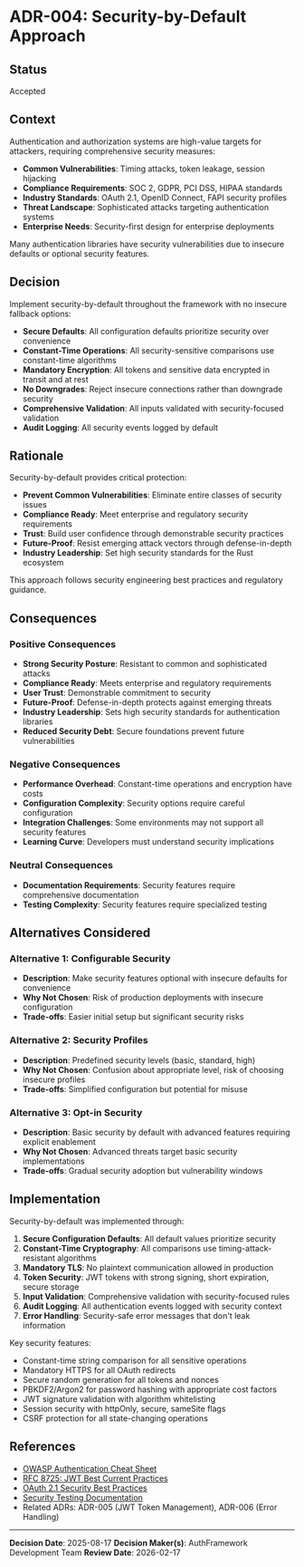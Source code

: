 # ADR-004: Security-by-Default Approach

## Status

Accepted

## Context

Authentication and authorization systems are high-value targets for attackers, requiring comprehensive security measures:

- **Common Vulnerabilities**: Timing attacks, token leakage, session hijacking
- **Compliance Requirements**: SOC 2, GDPR, PCI DSS, HIPAA standards
- **Industry Standards**: OAuth 2.1, OpenID Connect, FAPI security profiles
- **Threat Landscape**: Sophisticated attacks targeting authentication systems
- **Enterprise Needs**: Security-first design for enterprise deployments

Many authentication libraries have security vulnerabilities due to insecure defaults or optional security features.

## Decision

Implement security-by-default throughout the framework with no insecure fallback options:

- **Secure Defaults**: All configuration defaults prioritize security over convenience
- **Constant-Time Operations**: All security-sensitive comparisons use constant-time algorithms
- **Mandatory Encryption**: All tokens and sensitive data encrypted in transit and at rest
- **No Downgrades**: Reject insecure connections rather than downgrade security
- **Comprehensive Validation**: All inputs validated with security-focused validation
- **Audit Logging**: All security events logged by default

## Rationale

Security-by-default provides critical protection:

- **Prevent Common Vulnerabilities**: Eliminate entire classes of security issues
- **Compliance Ready**: Meet enterprise and regulatory security requirements
- **Trust**: Build user confidence through demonstrable security practices
- **Future-Proof**: Resist emerging attack vectors through defense-in-depth
- **Industry Leadership**: Set high security standards for the Rust ecosystem

This approach follows security engineering best practices and regulatory guidance.

## Consequences

### Positive Consequences

- **Strong Security Posture**: Resistant to common and sophisticated attacks
- **Compliance Ready**: Meets enterprise and regulatory requirements
- **User Trust**: Demonstrable commitment to security
- **Future-Proof**: Defense-in-depth protects against emerging threats
- **Industry Leadership**: Sets high security standards for authentication libraries
- **Reduced Security Debt**: Secure foundations prevent future vulnerabilities

### Negative Consequences

- **Performance Overhead**: Constant-time operations and encryption have costs
- **Configuration Complexity**: Security options require careful configuration
- **Integration Challenges**: Some environments may not support all security features
- **Learning Curve**: Developers must understand security implications

### Neutral Consequences

- **Documentation Requirements**: Security features require comprehensive documentation
- **Testing Complexity**: Security features require specialized testing

## Alternatives Considered

### Alternative 1: Configurable Security

- **Description**: Make security features optional with insecure defaults for convenience
- **Why Not Chosen**: Risk of production deployments with insecure configuration
- **Trade-offs**: Easier initial setup but significant security risks

### Alternative 2: Security Profiles

- **Description**: Predefined security levels (basic, standard, high)
- **Why Not Chosen**: Confusion about appropriate level, risk of choosing insecure profiles
- **Trade-offs**: Simplified configuration but potential for misuse

### Alternative 3: Opt-in Security

- **Description**: Basic security by default with advanced features requiring explicit enablement
- **Why Not Chosen**: Advanced threats target basic security implementations
- **Trade-offs**: Gradual security adoption but vulnerability windows

## Implementation

Security-by-default was implemented through:

1. **Secure Configuration Defaults**: All default values prioritize security
2. **Constant-Time Cryptography**: All comparisons use timing-attack-resistant algorithms
3. **Mandatory TLS**: No plaintext communication allowed in production
4. **Token Security**: JWT tokens with strong signing, short expiration, secure storage
5. **Input Validation**: Comprehensive validation with security-focused rules
6. **Audit Logging**: All authentication events logged with security context
7. **Error Handling**: Security-safe error messages that don't leak information

Key security features:

- Constant-time string comparison for all sensitive operations
- Mandatory HTTPS for all OAuth redirects
- Secure random generation for all tokens and nonces
- PBKDF2/Argon2 for password hashing with appropriate cost factors
- JWT signature validation with algorithm whitelisting
- Session security with httpOnly, secure, sameSite flags
- CSRF protection for all state-changing operations

## References

- [OWASP Authentication Cheat Sheet](https://cheatsheetseries.owasp.org/cheatsheets/Authentication_Cheat_Sheet.html)
- [RFC 8725: JWT Best Current Practices](https://tools.ietf.org/html/rfc8725)
- [OAuth 2.1 Security Best Practices](https://tools.ietf.org/html/draft-ietf-oauth-security-topics)
- [Security Testing Documentation](../../testing/security-tests.md)
- Related ADRs: ADR-005 (JWT Token Management), ADR-006 (Error Handling)

---

**Decision Date**: 2025-08-17
**Decision Maker(s)**: AuthFramework Development Team
**Review Date**: 2026-02-17
